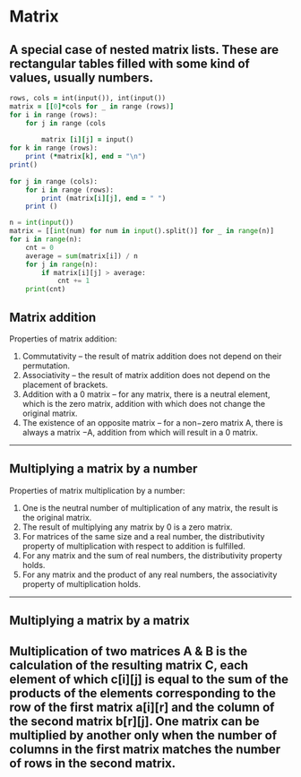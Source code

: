 Matrix 
======
A special case of nested matrix lists. 
These are rectangular tables filled with some kind of values, usually numbers.
----
````ruby
rows, cols = int(input()), int(input())
matrix = [[0]*cols for _ in range (rows)]
for i in range (rows):
    for j in range (cols
    
        matrix [i][j] = input()
for k in range (rows):
    print (*matrix[k], end = "\n")
print()
    
for j in range (cols):
    for i in range (rows):
        print (matrix[i][j], end = " ")
    print ()
````
````python
n = int(input())
matrix = [[int(num) for num in input().split()] for _ in range(n)] 
for i in range(n):
    cnt = 0
    average = sum(matrix[i]) / n 
    for j in range(n):
        if matrix[i][j] > average:
            cnt += 1
    print(cnt)
````
Matrix addition
----
Properties of matrix addition:
1. Commutativity – the result of matrix addition does not depend on their permutation.
2. Associativity – the result of matrix addition does not depend on the placement of brackets.
3. Addition with a 0 matrix – for any matrix, there is a neutral element, which is the zero matrix, addition with which does not change the original matrix.
4. The existence of an opposite matrix – for a non−zero matrix A, there is always a matrix −A, addition from which will result in a 0 matrix.
----
Multiplying a matrix by a number
----
Properties of matrix multiplication by a number:
1. One is the neutral number of multiplication of any matrix, the result is the original matrix.
2. The result of multiplying any matrix by 0 is a zero matrix.
3. For matrices of the same size and a real number, the distributivity property of multiplication with respect to addition is fulfilled.
4. For any matrix and the sum of real numbers, the distributivity property holds.
5. For any matrix and the product of any real numbers, the associativity property of multiplication holds.
----
Multiplying a matrix by a matrix
----
Multiplication of two matrices A & B is the calculation of the resulting matrix C, each element of which c[i][j] is equal to the sum of the products of the elements corresponding to the row of the first matrix a[i][r] and the column of the second matrix b[r][j].
One matrix can be multiplied by another only when the number of columns in the first matrix matches the number of rows in the second matrix.
----
